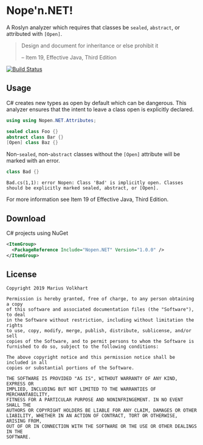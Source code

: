 # Nope'n.NET!

A Roslyn analyzer which requires that classes be `sealed`, `abstract`, or attributed with
`[Open]`.

>  Design and document for inheritance or else prohibit it
>
> – Item 19, Effective Java, Third Edition

[![Build Status](https://dev.azure.com/MariusVolkhart/Nopen.NET/_apis/build/status/MariusVolkhart.Nopen.NET?branchName=master)](https://dev.azure.com/MariusVolkhart/Nopen.NET/_build/latest?definitionId=3&branchName=master)

## Usage

C# creates new types as open by default which can be dangerous. This analyzer ensures that the
intent to leave a class open is explicitly declared.

```csharp
using using Nopen.NET.Attributes;

sealed class Foo {}
abstract class Bar {}
[Open] class Baz {}
```

Non-`sealed`, non-`abstract` classes without the `[Open]` attribute will be marked with an error.

```csharp
class Bad {}
```
```
Bad.cs(1,1): error Nopen: Class 'Bad' is implicitly open. Classes should be explicitly marked sealed, abstract, or [Open].
```

For more information see Item 19 of Effective Java, Third Edition.


## Download

C# projects using NuGet

```xml
<ItemGroup>
  <PackageReference Include="Nopen.NET" Version="1.0.0" />
</ItemGroup>
```



## License

    Copyright 2019 Marius Volkhart

    Permission is hereby granted, free of charge, to any person obtaining a copy
    of this software and associated documentation files (the "Software"), to deal
    in the Software without restriction, including without limitation the rights
    to use, copy, modify, merge, publish, distribute, sublicense, and/or sell
    copies of the Software, and to permit persons to whom the Software is
    furnished to do so, subject to the following conditions:

    The above copyright notice and this permission notice shall be included in all
    copies or substantial portions of the Software.

    THE SOFTWARE IS PROVIDED "AS IS", WITHOUT WARRANTY OF ANY KIND, EXPRESS OR
    IMPLIED, INCLUDING BUT NOT LIMITED TO THE WARRANTIES OF MERCHANTABILITY,
    FITNESS FOR A PARTICULAR PURPOSE AND NONINFRINGEMENT. IN NO EVENT SHALL THE
    AUTHORS OR COPYRIGHT HOLDERS BE LIABLE FOR ANY CLAIM, DAMAGES OR OTHER
    LIABILITY, WHETHER IN AN ACTION OF CONTRACT, TORT OR OTHERWISE, ARISING FROM,
    OUT OF OR IN CONNECTION WITH THE SOFTWARE OR THE USE OR OTHER DEALINGS IN THE
    SOFTWARE.